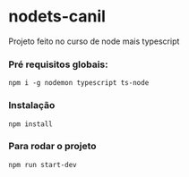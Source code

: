 # nodets-canil
Projeto feito no curso de node mais typescript


### Pré requisitos globais:
`npm i -g nodemon typescript ts-node`

### Instalação
`npm install`

### Para rodar o projeto
`npm run start-dev`

